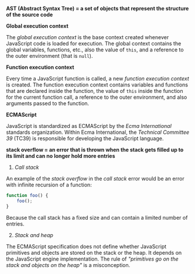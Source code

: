 **AST (Abstract Syntax Tree) =  a set of objects that represent the structure of the source code**

**Global execution context**

The *global execution context* is the base context created whenever JavaScript code is loaded for execution.
The global context contains the global variables, functions, etc., 
also the value of `this`, and a reference to the outer environment (that is `null`).

**Function execution context**

Every time a JavaScript function is called, a new *function execution context* is created.
The function execution context contains variables and functions that are declared inside the function, 
the value of `this` inside the function for the current function call, 
a reference to the outer environment, and also arguments passed to the function.

**ECMAScript**

JavaScript is standardized as ECMAScript by the *Ecma International* standards organization.
Within Ecma International, the *Technical Committee 39* (TC39) is responsible for developing the JavaScript language.

**stack overflow = an error that is thrown when the stack gets filled up to its limit and can no longer hold more entries**

1. *Call stack*

An example of the *stack overflow* in the *call stack* error would be an error with infinite recursion of a function:

```javascript
function foo() {
    foo();
}
```

Because the call stack has a fixed size and can contain a limited number of entries.

2. *Stack and heap*

The ECMAScript specification does not define whether JavaScript primitives and objects 
are stored on the stack or the heap. It depends on the JavaScript engine implementation.
The rule of *"primitives go on the stack and objects on the heap"* is a misconception.